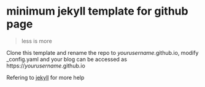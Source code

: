 # minimum jekyll template for github page

> less is more

Clone this template and rename the repo to *yourusername*.github.io, modify _config.yaml and your blog can be accessed as https://*yourusername*.github.io

Refering to [jekyll](https://jekyllrb.com) for more help
